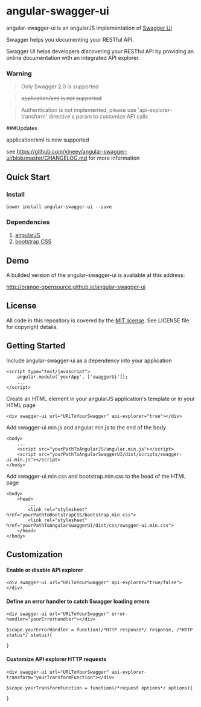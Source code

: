 # angular-swagger-ui

angular-swagger-ui is an angularJS implementation of [Swagger UI](http://swagger.io)

Swagger helps you documenting your RESTful API.

Swagger UI helps developers discovering your RESTful API by providing an online documentation with an integrated API explorer.


### Warning 
> Only Swagger 2.0 is supported

> ~~application/xml is not supported~~

> Authentication is not implemented, please use 'api-explorer-transform' directive's param to customize API calls

###Updates

application/xml is now supported

see https://github.com/vineey/angular-swagger-ui/blob/master/CHANGELOG.md for more information

## Quick Start

### Install

`bower install angular-swagger-ui --save`

### Dependencies

1. [angularJS](https://angularjs.org)
2. [bootstrap CSS](http://getbootstrap.com)

## Demo

A builded version of the angular-swagger-ui is available at this address:

http://orange-opensource.github.io/angular-swagger-ui

## License

All code in this repository is covered by the [MIT license](http://opensource.org/licenses/MIT).
See LICENSE file for copyright details.

## Getting Started

Include angular-swagger-ui as a dependency into your application
```
<script type="text/javascript">
	angular.module('yourApp', ['swaggerUi']);
	...
</script>
```
Create an HTML element in your angularJS application's template or in your HTML page
```
<div swagger-ui url="URLToYourSwagger" api-explorer="true"></div>
```
Add swagger-ui.min.js and angular.min.js to the end of the body
```
<body>
 	...
 	<script src="yourPathToAngularJS/angular.min.js"></script>
 	<script src="yourPathToAngularSwaggerUI/dist/scripts/swagger-ui.min.js"></script>
</body>
```
Add swagger-ui.min.css and bootstrap.min.css to the head of the HTML page
```
<body>
	<head>
		...
		<link rel="stylesheet" href="yourPathToBootstrapCSS/bootstrap.min.css">
		<link rel="stylesheet" href="yourPathToAngularSwaggerUI/dist/css/swagger-ui.min.css">
  	</head>
</body>
```
## Customization

#### Enable or disable API explorer
```
<div swagger-ui url="URLToYourSwagger" api-explorer="true/false"></div>
```

#### Define an error handler to catch Swagger loading errors
```
<div swagger-ui url="URLToYourSwagger" error-handler="yourErrorHandler"></div>
```
```
$scope.yourErrorHandler = function(/*HTTP response*/ response, /*HTTP status*/ status){
	
}
```

#### Customize API explorer HTTP requests
```
<div swagger-ui url="URLToYourSwagger" api-explorer-transform="yourTransformFunction"></div>
```
```
$scope.yourTransformFunction = function(/*request options*/ options){
	
}
```
